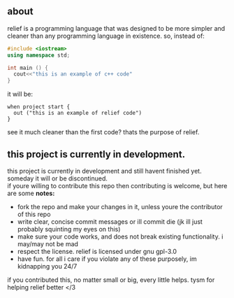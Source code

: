 ## about
relief is a programming language that was designed to be more simpler and cleaner than any programming language in existence.
so, instead of:
```cpp
#include <iostream>
using namespace std;

int main () {
  cout<<"this is an example of c++ code"
}
```
it will be:
```relief
when project start {
  out ("this is an example of relief code")
}
```
see it much cleaner than the first code? thats the purpose of relief.
## this project is currently in development.
this project is currently in development and still havent finished yet. someday it will or be discontinued.\
if youre willing to contribute this repo then contributing is welcome, but here are some **notes:**
- fork the repo and make your changes in it, unless youre the contributor of this repo
- write clear, concise commit messages or ill commit die (jk ill just probably squinting my eyes on this)
- make sure your code works, and does not break existing functionality. i may/may not be mad
- respect the license. relief is licensed under gnu gpl-3.0
- have fun. for all i care
if you violate any of these purposely, im kidnapping you 24/7

if you contributed this, no matter small or big, every little helps. tysm for helping relief better </3
